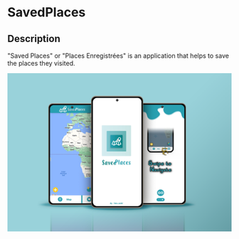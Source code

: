 # SavedPlaces

## Description

"Saved Places" or "Places Enregistrées" is an application that helps to save the places they visited.

<img src="/saved1.png"/>
